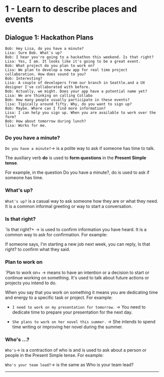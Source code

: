 # 1 - Learn to describe places and events

## Dialogue 1: Hackathon Plans

```
Bob: Hey Lisa, do you have a minute?
Lisa: Sure Bob. What`s up?
Bob: I hear you're going to a hackathon this weekend. Is that right?
Lisa: Yes, I am. It looks like it's going to be a great event.
Bob: What project do you plan to work on?
Lisa: We plan to develop a new app for real time project collaboration. How does sound to you?
Bob: Interesting?
Lisa: A couple of developers from our branch in Seattle.and a UX designer I've collaborated with before.
Bob: Actually, we might. Does your app have a potential name yet?
Lisa: We are thinking on calling Collabo
Bob: How many people usually participate in these events?
lisa: Tipically around fifty. Why, do you want to sign up?
Bob: Maybe. Where can I find more information?
Lisa: I can help you sign up. When you are available to work over the form?
Bob: How about tomorrow during lunch?
lisa: Works for me.
```

### Do you have a minute?

`Do you have a minute?`->  is a polite way to ask if someone has time to talk.

The auxiliary verb **do** is used to **form questions** in the **Present Simple tense**.

For example, in the question Do you have a minute?, do is used to ask if someone has time.

### What's up?

`What's up?` is a casual way to ask someone how they are or what they need. It is a common informal greeting or way to start a conversation.

### Is that right?

`Is that right?+ -> is used to confirm information you have heard. It is a common way to ask for confirmation. For example:

If someone says, I'm starting a new job next week, you can reply, Is that right? to confirm what they said.

### Plan to work on

`Plan to work on+ -> means to have an intention or a decision to start or continue working on something. It's used to talk about future actions or projects you intend to do.

When you say that you work on something it means you are dedicating time and energy to a specific task or project. For example:

- `I need to work on my presentation for tomorrow.` -> You need to dedicate time to prepare your presentation for the next day.

- `She plans to work on her novel this summer.` -> She intends to spend time writing or improving her novel during the summer.


### Who's ...?

`Who's`-> is a contraction of who is and is used to ask about a person or people in the Present Simple tense. For example:

`Who's your team lead?`-> is the same as Who is your team lead?

---

